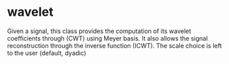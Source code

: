 # wavelet

Given a signal, this class provides the computation of its wavelet coefficients through (CWT) using Meyer basis. It also allows the signal reconstruction through the inverse function (ICWT). The scale choice is left to the user (default, dyadic)
